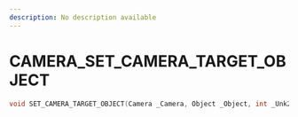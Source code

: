 ```yaml
---
description: No description available 
---
```


# CAMERA\_SET_CAMERA_TARGET_OBJECT

```cpp
void SET_CAMERA_TARGET_OBJECT(Camera _Camera, Object _Object, int _Unk2);
```